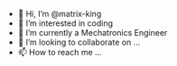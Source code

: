 - 👋 Hi, I’m @matrix-king
- 👀 I’m interested in coding
- 🌱 I’m currently a Mechatronics Engineer
- 💞️ I’m looking to collaborate on ...
- 📫 How to reach me ...

<!---
matrix-king/matrix-king is a ✨ special ✨ repository because its `README.md` (this file) appears on your GitHub profile.
You can click the Preview link to take a look at your changes.
--->
